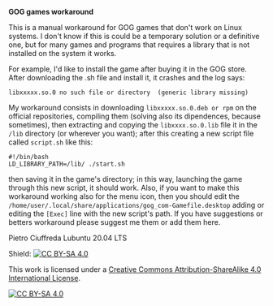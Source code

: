 **GOG games workaround**

This is a manual workaround for GOG games that don't work on Linux systems. I don't know if this is could be a temporary solution or a definitive one, but for many games and programs that requires a library that is not installed on the system it works.

For example, I'd like to install the game after buying it in the GOG store. After downloading the .sh file and install it, it crashes and the log says:

`libxxxxx.so.0 no such file or directory  (generic library missing)`

My workaround consists in downloading `libxxxxx.so.0.deb or rpm` on the official repositories, compiling them (solving also its dipendences, because sometimes), then extracting and copying the `libxxxx.so.0.lib` file it in the `/lib` directory (or wherever you want); after this creating a new script file called `script.sh` like this:

```
#!/bin/bash
LD_LIBRARY_PATH=/lib/ ./start.sh

```
then saving it in the game's directory; in this way, launching the game through this new script, it should work.
Also, if you want to make this workaround working also for the menu icon, then you should edit the `/home/user/.local/share/applications/gog_com-Gamefile.desktop` adding or editing the `[Exec]` line with the new script's path.
If you have suggestions or betters workaround please suggest me them or add them here.

Pietro Ciuffreda
Lubuntu 20.04 LTS



Shield: [![CC BY-SA 4.0][cc-by-sa-shield]][cc-by-sa]

This work is licensed under a [Creative Commons Attribution-ShareAlike 4.0
International License][cc-by-sa].

[![CC BY-SA 4.0][cc-by-sa-image]][cc-by-sa]

[cc-by-sa]: http://creativecommons.org/licenses/by-sa/4.0/
[cc-by-sa-image]: https://licensebuttons.net/l/by-sa/4.0/88x31.png
[cc-by-sa-shield]: https://img.shields.io/badge/License-CC%20BY--SA%204.0-lightgrey.svg
